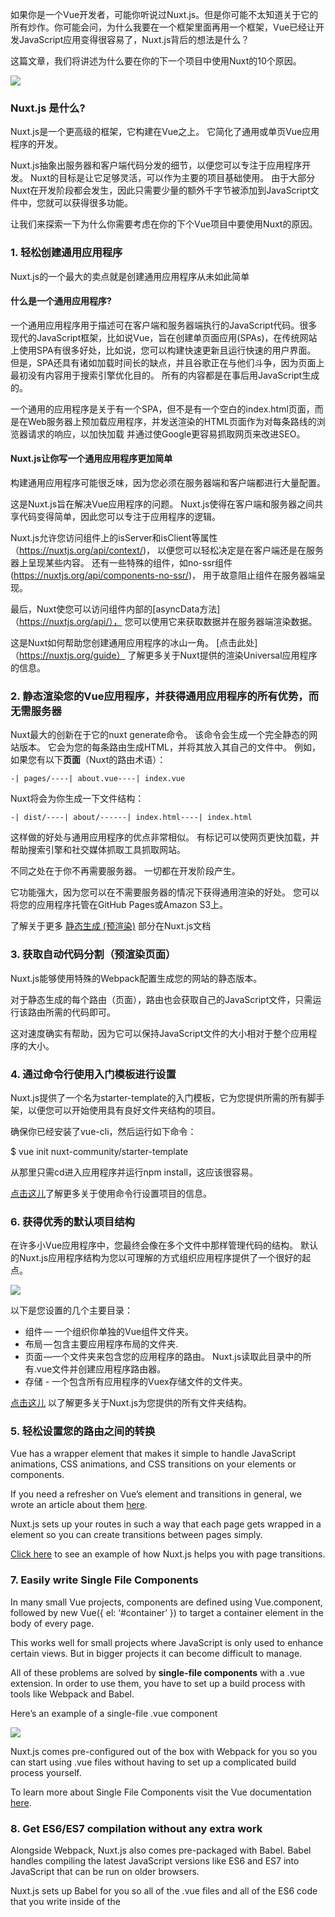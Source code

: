 如果你是一个Vue开发者，可能你听说过Nuxt.js。但是你可能不太知道关于它的所有炒作。你可能会问，为什么我要在一个框架里面再用一个框架，Vue已经让开发JavaScript应用变得很容易了，Nuxt.js背后的想法是什么？

这篇文章，我们将讲述为什么要在你的下一个项目中使用Nuxt的10个原因。

![](https://p0.ssl.qhimg.com/t01eb33e2c584463bc2.png)

### Nuxt.js 是什么?

Nuxt.js是一个更高级的框架，它构建在Vue之上。 它简化了通用或单页Vue应用程序的开发。

Nuxt.js抽象出服务器和客户端代码分发的细节，以便您可以专注于应用程序开发。 Nuxt的目标是让它足够灵活，可以作为主要的项目基础使用。 由于大部分Nuxt在开发阶段都会发生，因此只需要少量的额外千字节被添加到JavaScript文件中，您就可以获得很多功能。

让我们来探索一下为什么你需要考虑在你的下个Vue项目中要使用Nuxt的原因。
### 1\. 轻松创建通用应用程序

Nuxt.js的一个最大的卖点就是创建通用应用程序从未如此简单

#### 什么是一个通用应用程序?

一个通用应用程序用于描述可在客户端和服务器端执行的JavaScript代码。很多现代的JavaScript框架，比如说Vue，旨在创建单页面应用(SPAs)，在传统网站上使用SPA有很多好处，比如说，您可以构建快速更新且运行快速的用户界面。 但是，SPA还具有诸如加载时间长的缺点，并且谷歌正在与他们斗争，因为页面上最初没有内容用于搜索引擎优化目的。 所有的内容都是在事后用JavaScript生成的。

一个通用的应用程序是关于有一个SPA，但不是有一个空白的index.html页面，而是在Web服务器上预加载应用程序，并发送渲染的HTML页面作为对每条路线的浏览器请求的响应，以加快加载 并通过使Google更容易抓取网页来改进SEO。

#### Nuxt.js让你写一个通用应用程序更加简单

构建通用应用程序可能很乏味，因为您必须在服务器端和客户端都进行大量配置。

这是Nuxt.js旨在解决Vue应用程序的问题。 Nuxt.js使得在客户端和服务器之间共享代码变得简单，因此您可以专注于应用程序的逻辑。


Nuxt.js允许您访问组件上的isServer和isClient等属性（https://nuxtjs.org/api/context/)， 以便您可以轻松决定是在客户端还是在服务器上呈现某些内容。 还有一些特殊的组件，如no-ssr组件(https://nuxtjs.org/api/components-no-ssr/)， 用于故意阻止组件在服务器端呈现。

最后，Nuxt使您可以访问组件内部的[asyncData方法]（https://nuxtjs.org/api/）， 您可以使用它来获取数据并在服务器端渲染数据。

这是Nuxt如何帮助您创建通用应用程序的冰山一角。 [点击此处]（https://nuxtjs.org/guide） 了解更多关于Nuxt提供的渲染Universal应用程序的信息。

### 2\. 静态渲染您的Vue应用程序，并获得通用应用程序的所有优势，而无需服务器

Nuxt最大的创新在于它的nuxt generate命令。 该命令会生成一个完全静态的网站版本。 它会为您的每条路由生成HTML，并将其放入其自己的文件中。
例如，如果您有以下**页面**（Nuxt的路由术语）：

```
-| pages/----| about.vue----| index.vue
```

Nuxt将会为你生成一下文件结构：

```
-| dist/----| about/------| index.html----| index.html
```

这样做的好处与通用应用程序的优点非常相似。 有标记可以使网页更快加载，并帮助搜索引擎和社交媒体抓取工具抓取网站。

不同之处在于你不再需要服务器。 一切都在开发阶段产生。

它功能强大，因为您可以在不需要服务器的情况下获得通用渲染的好处。 您可以将您的应用程序托管在GitHub Pages或Amazon S3上。

了解关于更多 [静态生成 (预渲染)](https://nuxtjs.org/guide) 部分在Nuxt.js文档

### 3\. 获取自动代码分割（预渲染页面）

Nuxt.js能够使用特殊的Webpack配置生成您的网站的静态版本。

对于静态生成的每个路由（页面），路由也会获取自己的JavaScript文件，只需运行该路由所需的代码即可。

这对速度确实有帮助，因为它可以保持JavaScript文件的大小相对于整个应用程序的大小。

### 4\. 通过命令行使用入门模板进行设置

Nuxt.js提供了一个名为starter-template的入门模板，它为您提供所需的所有脚手架，以便您可以开始使用具有良好文件夹结构的项目。

确保你已经安装了vue-cli，然后运行如下命令：

$ vue init nuxt-community/starter-template <project-name>

从那里只需cd进入应用程序并运行npm install，这应该很容易。

[点击这儿](https://nuxtjs.org/guide/installation)了解更多关于使用命令行设置项目的信息。

### 6\. 获得优秀的默认项目结构

在许多小Vue应用程序中，您最终会像在多个文件中那样管理代码的结构。 默认的Nuxt.js应用程序结构为您以可理解的方式组织应用程序提供了一个很好的起点。

![](https://p0.ssl.qhimg.com/t0126857f0a26b8786d.png)

以下是您设置的几个主要目录：

*   组件 — 一个组织你单独的Vue组件文件夹。
*   布局 — 包含主要应用程序布局的文件夹.
*   页面 —一个文件夹来包含您的应用程序的路由。 Nuxt.js读取此目录中的所有.vue文件并创建应用程序路由器。
*   存储 - 一个包含所有应用程序的Vuex存储文件的文件夹。

[点击这儿](https://nuxtjs.org/guide/directory-structure) 以了解更多关于Nuxt.js为您提供的所有文件夹结构。

### 5\. 轻松设置您的路由之间的转换

Vue has a wrapper <transition> element that makes it simple to handle JavaScript animations, CSS animations, and CSS transitions on your elements or components.

If you need a refresher on Vue’s <transition> element and transitions in general, we wrote an article about them [here](https://medium.com/vue-mastery/how-to-create-vue-js-transitions-6487dffd0baa).

Nuxt.js sets up your routes in such a way that each page gets wrapped in a <transition> element so you can create transitions between pages simply.

[Click here](https://nuxtjs.org/examples/routes-transitions/) to see an example of how Nuxt.js helps you with page transitions.

### 7\. Easily write Single File Components

In many small Vue projects, components are defined using Vue.component, followed by new Vue({ el: ‘#container’ }) to target a container element in the body of every page.

This works well for small projects where JavaScript is only used to enhance certain views. But in bigger projects it can become difficult to manage.

All of these problems are solved by **single-file components** with a .vue extension. In order to use them, you have to set up a build process with tools like Webpack and Babel.

Here’s an example of a single-file .vue component

![](https://p0.ssl.qhimg.com/t014e678f63d5858d98.png)

Nuxt.js comes pre-configured out of the box with Webpack for you so you can start using .vue files without having to set up a complicated build process yourself.

To learn more about Single File Components visit the Vue documentation [here](https://vuejs.org/v2/guide/single-file-components.html).

### 8\. Get ES6/ES7 compilation without any extra work

Alongside Webpack, Nuxt.js also comes pre-packaged with Babel. Babel handles compiling the latest JavaScript versions like ES6 and ES7 into JavaScript that can be run on older browsers.

Nuxt.js sets up Babel for you so all of the .vue files and all of the ES6 code that you write inside of the <script> tags compiles down into JavaScript that will work on all browsers.

[Click here](https://babeljs.io/) to learn more about Babel.

![](https://cdn-images-1.medium.com/max/1600/1*IpbVaWq2fHkbVoHtSc-LDQ.png)

### 9\. Get setup with an auto-updating server for easy development

Compared to setting up this process yourself or the change-refresh-change-refresh process that we web developers are used to, developing with Nuxt.js is a breeze. It sets you up with an auto-updating development server.

While you’re developing and working on those .vue files, Nuxt.js uses a Webpack configuration to check for changes and compiles everything for you.

You can run the command npm run dev inside of a Nuxt.js project and it will set up the development server.

![](https://cdn-images-1.medium.com/max/1600/1*0zxBhC7ArC1I1MuDOd3uZg.png)

### 10\. Access to everything in the Nuxt.js community

Lastly, there’s [a GitHub collection](https://github.com/nuxt-community) called **Nuxt Community** that compiles helpful libraries, modules, starter kits, and more to make it even easier to create your app. Look through here to see if what you need is available before coding it yourself.

![](https://cdn-images-1.medium.com/max/1600/0*puQ2jCgJYY9sYTMs.png)

### 总结

所有这些功能都使Vue.js应用程序的开发更加美好。 即使您不需要通用应用程序，并希望坚持使用SPA，使用Nuxt.js仍然有好处。 它可以成为你项目的主要基础，具有诸如.vue文件，ES6编译等许多功能。

### 更多Nuxt内容

在[VueMastery.com]（https://www.vuemastery.com/） 学习Nuxt.js。 Nuxt专注的内容即将发布。 您可以创建一个免费帐户来获得通知。

### 继续深入阅读

*   [Best Practices for Nuxt.js SEO](https://medium.com/vue-mastery/best-practices-for-nuxt-js-seo-32399c49b2e5)
*   [VuePress vs. Nuxt.js](https://medium.com/p/ffc46cc38756/edit)
*   [How to Create Vue.js Transitions](https://medium.com/vue-mastery/how-to-create-vue-js-transitions-6487dffd0baa)
